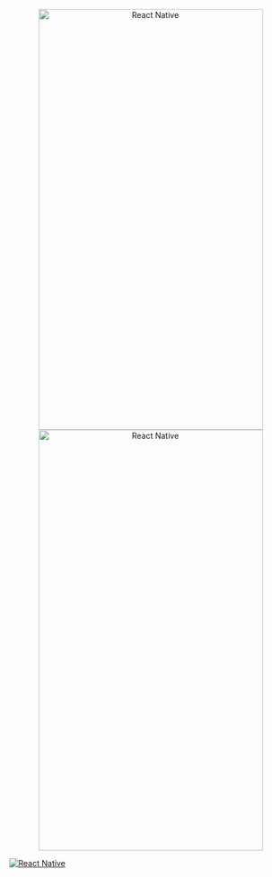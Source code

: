 <p align="center">
<img alt="React Native"
        src="assets/ios.gif" width="400" height="750" />
<img alt="React Native"
        src="assets/android.gif" width="400" height="750" />
</p>

<a href="https://freakycoder.com/react-native-notes-30-how-to-ios-modal-presentation-like-navigation-on-android-de03e2c6597e">
<img alt="React Native"
        src="assets/medium.png" />
</a>